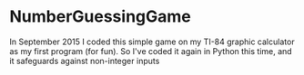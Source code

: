 # NumberGuessingGame
In September 2015 I coded this simple game on my TI-84 graphic calculator as my first program (for fun). So I've coded it again in Python this time, and it safeguards against non-integer inputs
